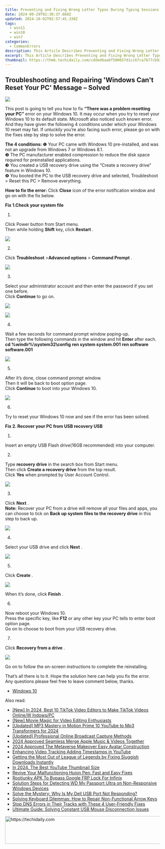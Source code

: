 ```yaml
---
title: Preventing and Fixing Wrong Letter Typos During Typing Sessions
date: 2024-09-29T02:30:37.660Z
updated: 2024-10-02T02:57:45.330Z
tags:
  - win11
  - win10
  - win7
categories:
  - CommonErrors
description: This Article Describes Preventing and Fixing Wrong Letter Typos During Typing Sessions
excerpt: This Article Describes Preventing and Fixing Wrong Letter Typos During Typing Sessions
thumbnail: https://thmb.techidaily.com/cdded6aa8f500657d1cc67ca7b77cb926c32d80c757bf8e50b4e15a0eac70eb2.jpg
---
```


## Troubleshooting and Repairing 'Windows Can't Reset Your PC' Message – Solved

![](https://images.drivereasy.com/wp-content/uploads/2017/05/1-18.jpg)

 This post is going to tell you how to fix **“There was a problem resetting your PC”**  error on your Windows 10\. It may occur when you try to reset your Windows 10 to its default state. Microsoft also noticed such known error. And they have given the following 4 conditions under which your Windows 10 reset may fail. If unluckily you’re also facing such error, please go on with the fixes step by step to solve the error.

**The 4 conditions:**
 ❶ Your PC came with Windows 10 pre-installed, and was not an upgrade from Windows 7 or Windows 8.1.  
 ❷ The PC manufacturer enabled compression to reduce the disk space required for preinstalled applications.  
 ❸ You created a USB recovery drive using the “Create a recovery drive” feature in Windows 10.  
 ❹ You booted the PC to the USB recovery drive and selected, Troubleshoot > Reset this PC > Remove everything.

 **How to fix the error:**
 Click **Close**  icon of the error notification window and go on with the fix below.

**Fix 1.Check your system file**

 1)  

 Click Power button from Start menu.  
 Then while holding **Shift**  key, click **Restart** .

![](https://images.drivereasy.com/wp-content/uploads/2017/05/2-17.jpg)

 2)  

 Click **Troubleshoot**  \>**Advanced options**  \> **Command Prompt** .

![](https://images.drivereasy.com/wp-content/uploads/2017/05/3-18.jpg)

 3)  

 Select your administrator account and then enter the password if you set one before.  
 Click **Continue**  to go on.

![](https://images.drivereasy.com/wp-content/uploads/2017/05/4-20.jpg)

![](https://images.drivereasy.com/wp-content/uploads/2017/05/5-14.jpg)

 4)  

 Wait a few seconds for command prompt window poping-up.  
 Then type the following commands in the window and hit **Enter**  after each.  
 **cd %windir%\\system32\\config**
 **ren system system.001**
**ren software software.001**

![](https://images.drivereasy.com/wp-content/uploads/2017/05/6-15.jpg)

 5)  

 After it’s done, close command prompt window.  
 Then it will be back to boot option page.  
 Click **Continue** to boot into your Windows 10.

![](https://images.drivereasy.com/wp-content/uploads/2017/05/7-9.jpg)

 6)  

 Try to reset your Windows 10 now and see if the error has been solved.

**Fix 2\. Recover your PC from USB recovery USB**

 1)  

 Insert an empty USB Flash drive(16GB recommended) into your computer.

 2)  

 Type **recovery drive**  in the search box from Start menu.  
 Then click **Create a recovery drive**  from the top result.  
 Click **Yes**  when prompted by User Account Control.

![](https://images.drivereasy.com/wp-content/uploads/2017/05/8-10.jpg)

 3)  

 Click **Next** .  
**Note:**
 Recover your PC from a drive will remove all your files and apps, you can choose to tick on **Back up system files to the recovery drive** in this step to back up.

![](https://images.drivereasy.com/wp-content/uploads/2017/05/10-7.jpg)

 4)  

 Select your USB drive and click **Next** .

![](https://images.drivereasy.com/wp-content/uploads/2017/05/12-2.jpg)

 5)  

 Click **Create** .

![](https://images.drivereasy.com/wp-content/uploads/2017/05/13-1.jpg)

 When it’s done, click **Finish** .

 6)  

 Now reboot your Windows 10.  
 Press the specific key, like **F12** or any other key your PC tells to enter boot option page.  
 Go on to choose to boot from your USB recovery drive.

 7)  

 Click **Recovery from a drive** .

![](https://images.drivereasy.com/wp-content/uploads/2017/05/14-2.jpg)

Go on to follow the on-screen instructions to complete the reinstalling.

 That’s all there is to it. Hope the solution here can help you fix the error.  
 Any questions please feel free to leave comment below, thanks.

* [Windows 10](https://tools.techidaily.com/drivereasy/download/)

<ins class="adsbygoogle"
     style="display:block"
     data-ad-format="autorelaxed"
     data-ad-client="ca-pub-7571918770474297"
     data-ad-slot="1223367746"></ins>

<ins class="adsbygoogle"
     style="display:block"
     data-ad-client="ca-pub-7571918770474297"
     data-ad-slot="8358498916"
     data-ad-format="auto"
     data-full-width-responsive="true"></ins>

<span class="atpl-alsoreadstyle">Also read:</span>
<div><ul>
<li><a href="https://tiktok-clips.techidaily.com/new-in-2024-best-10-tiktok-video-editors-to-make-tiktok-videos-onlinew-indowspc/"><u>[New] In 2024, Best 10 TikTok Video Editors to Make TikTok Videos Online/W Indows/PC</u></a></li>
<li><a href="https://extra-approaches.techidaily.com/new-movie-magic-for-video-editing-enthusiasts/"><u>[New] Movie Magic for Video Editing Enthusiasts</u></a></li>
<li><a href="https://youtube-lab.techidaily.com/ed-mp3-mastery-in-motion-prime-10-youtube-to-mp3-transformers-for-2024/"><u>[Updated] MP3 Mastery in Motion Prime 10 YouTube to Mp3 Transformers for 2024</u></a></li>
<li><a href="https://desktop-recording.techidaily.com/updated-professional-online-broadcast-capture-methods/"><u>[Updated] Professional Online Broadcast Capture Methods</u></a></li>
<li><a href="https://article-files.techidaily.com/2024-approved-seamless-merge-apple-music-and-videos-together/"><u>2024 Approved Seamless Merge Apple Music & Videos Together</u></a></li>
<li><a href="https://article-knowledge.techidaily.com/2024-approved-the-metaverse-makeover-easy-avatar-construction/"><u>2024 Approved The Metaverse Makeover Easy Avatar Construction</u></a></li>
<li><a href="https://youtube-clips.techidaily.com/enhancing-video-tracking-adding-timestamps-in-youtube/"><u>Enhancing Video Tracking Adding Timestamps in YouTube</u></a></li>
<li><a href="https://common-error.techidaily.com/getting-the-most-out-of-league-of-legends-by-fixing-sluggish-downloads-instantly/"><u>Getting the Most Out of League of Legends by Fixing Sluggish Downloads Instantly</u></a></li>
<li><a href="https://youtube-help.techidaily.com/in-2024-the-best-youtube-thumbnail-size/"><u>In 2024, The Best YouTube Thumbnail Size</u></a></li>
<li><a href="https://common-error.techidaily.com/1723212020589-revive-your-malfunctioning-huion-pen-fast-and-easy-fixes/"><u>Revive Your Malfunctioning Huion Pen: Fast and Easy Fixes</u></a></li>
<li><a href="https://unlock-android.techidaily.com/rootjunky-apk-to-bypass-google-frp-lock-for-infinix-by-drfone-android/"><u>Rootjunky APK To Bypass Google FRP Lock For Infinix</u></a></li>
<li><a href="https://common-error.techidaily.com/solution-steps-for-detecting-wd-my-passport-ultra-on-non-responsive-windows-devices/"><u>Solution Steps for Detecting WD My Passport Ultra on Non-Responsive Windows Devices</u></a></li>
<li><a href="https://common-error.techidaily.com/solve-the-mystery-why-is-my-dell-usb-port-not-responding/"><u>Solve the Mystery: Why Is My Dell USB Port Not Responding?</u></a></li>
<li><a href="https://common-error.techidaily.com/solving-keyboard-dilemmas-how-to-repair-non-functional-arrow-keys/"><u>Solving Keyboard Dilemmas: How to Repair Non-Functional Arrow Keys</u></a></li>
<li><a href="https://common-error.techidaily.com/stop-dns-errors-in-their-tracks-with-these-4-user-friendly-fixes/"><u>Stop DNS Errors in Their Tracks with These 4 User-Friendly Fixes</u></a></li>
<li><a href="https://common-error.techidaily.com/ultimate-guide-solving-constant-usb-mouse-disconnection-issues/"><u>Ultimate Guide: Solving Constant USB Mouse Disconnection Issues</u></a></li>
</ul></div>

<!-- affiliate ads begin -->
<a href="https://appsumo.8odi.net/c/5597632/1062447/7443" target="_top" id="1062447">
  <img src="//a.impactradius-go.com/display-ad/7443-1062447" border="0" alt="https://techidaily.com" width="600" height="90"/>
</a>
<img height="0" width="0" src="https://appsumo.8odi.net/i/5597632/1062447/7443" style="position:absolute;visibility:hidden;" border="0" />
<!-- affiliate ads end -->

